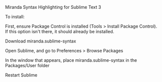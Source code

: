 Miranda Syntax Highlighting for Sublime Text 3

To install:

First, ensure Package Control is installed (Tools > Install Package Control). If this option isn't there, it should already be installed.

Download miranda.sublime-syntax

Open Sublime, and go to Preferences > Browse Packages

In the window that appears, place miranda.sublime-syntax in the Packages/User folder

Restart Sublime
